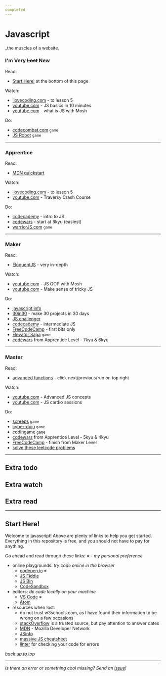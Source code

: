 ```yaml
---
completed
---
```


# Javascript
_the muscles of a website.

### I'm Very ~~Lost~~ New

Read:
* [Start Here!](#start-here) at the bottom of this page

Watch:
* [ilovecoding.com](https://ilovecoding.org/courses/js2) - to lesson 5
* [youtube.com](https://www.youtube.com/watch?v=xwKbtUP87Dk) - JS basics in 10 minutes
* [youtube.com](https://www.youtube.com/watch?v=upDLs1sn7g4) - what is JS with Mosh 

Do:
* [codecombat.com](https://codecombat.com) `game`
* [JS Robot](https://lab.reaal.me/jsrobot/) `game`

---

### Apprentice

Read:
* [MDN quickstart](https://developer.mozilla.org/en-US/docs/Learn)

Watch:
* [ilovecoding.com](https://ilovecoding.org/courses/js2) - to lesson 5
* [youtube.com](https://www.youtube.com/watch?v=hdI2bqOjy3c) - Traversy Crash Course 

Do:
* [codecademy](https://www.codecademy.com/learn/introduction-to-javascript) - intro to JS
* [codewars](https://codewars.com) - start at 8kyu (easiest)
* [warriorJS.com](https://warriorjs.com) `game`

---

### Maker

Read:
* [EloquentJS](https://eloquentjavascript.net) - very in-depth

Watch:
* [youtube.com](https://www.youtube.com/watch?v=vDJpGenyHaA) - JS OOP with Mosh
* [youtube.com](https://www.youtube.com/watch?v=tiRhFGnCltw) - Make sense of tricky JS

Do:
* [javascript.info](https://javascript.info)
* [30in30](https://javascript30.com) - make 30 projects in 30 days
* [JS challenger](https://www.jschallenger.com)
* [codecademy](https://www.codecademy.com/learn/learn-intermediate-javascript) - intermediate JS
* [FreeCodeCamp](https://www.freecodecamp.org/learn/javascript-algorithms-and-data-structures/) - first bits only
* [Elevator Saga](https://play.elevatorsaga.com) `game`
* [codewars](https://codewars.com) from Apprentice Level - 7kyu & 6kyu

---

### Master
Read:
* [advanced functions](https://johnresig.com/apps/learn/#1) - click next/previous/run on top right

Watch:
* [youtube.com](https://www.youtube.com/watch?v=1S8SBDhA7HA&list=PL0Zuz27SZ-6N3bG4YZhkrCL3ZmDcLTuGd) - Advanced JS concepts
* [youtube.com](https://www.youtube.com/watch?v=M2bJBuaOeOQ&list=PLillGF-Rfqbb4ZOnsNCIB-DnLuUrQjS_G) - JS cardio sessions

Do:
* [screeps](https://screeps.com/a) `game`
* [cyber-dojo](http://www.cyber-dojo.org/) `game`
* [codingame](https://codingame.com/start) `game`
* [codewars](https://codewars.com) from Apprentice Level - 5kyu & 4kyu
* [FreeCodeCamp](https://www.freecodecamp.org/learn/javascript-algorithms-and-data-structures/) - finish from Maker Level
* [solve these leetcode problems](https://leetcode.com/discuss/general-discussion/460599/blind-75-leetcode-questions)

---

## Extra todo

## Extra watch

## Extra read

---



## Start Here!
Welcome to javascript! Above are plenty of links to help you get started.
Everything in this repository is free, and you should not have to pay for anything. 

Go ahead and read through these links:
_※ - my personal preference_

* online playgrounds: _try code online in the browser_
  * [codepen.io](https://codepen.io) ※
  * [JS Fiddle](https://jsfiddle.net/)
  * [JS Bin](https://jsbin.com/?html,js,output)
  * [CodeSandbox](https://codesandbox.io/)
* editors: _do code locally on your machine_
  * [VS Code](https://code.visualstudio.com/) ※
  * [Atom](https://atom.io)
* resources when lost:
  * do not trust w3schools.com, as I have found their information to be wrong on a few occasions
  * [stackOverflow](https://stackoverflow.com/questions/tagged/javascript) is a trusted source, but pay attention to answer dates
  * [MDN](https://developer.mozilla.org/en-US/docs/Web/JavaScript/Reference) - Mozilla Developer Network
  * [JSinfo](https://javascript.info/)
  * [massive JS cheatsheet](https://htmlcheatsheet.com/js/)
  * [linter](https://www.jslint.com) for checking your code for errors


_[back up to top](#javascript)_

---

_Is there an error or something cool missing? Send an [issue](https://github.com/octoshrimpy/learn/issues/new)!_